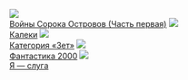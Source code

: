 ![](/books/sf/Сергей%20Лукьяненко/Войны%20Сорока%20Островов%20(Часть%20первая).jpg)  
[Войны Сорока Островов (Часть первая)](/books/sf/Сергей%20Лукьяненко/Войны%20Сорока%20Островов%20(Часть%20первая))
![](/books/sf/Сергей%20Лукьяненко/Калеки.jpg)  
[Калеки](/books/sf/Сергей%20Лукьяненко/Калеки)
![](/books/sf/Сергей%20Лукьяненко/Категория%20«Зет».jpg)  
[Категория «Зет»](/books/sf/Сергей%20Лукьяненко/Категория%20«Зет»)
![](/books/sf/Сергей%20Лукьяненко/Фантастика%202000.jpg)  
[Фантастика 2000](/books/sf/Сергей%20Лукьяненко/Фантастика%202000)
![](/books/sf/Сергей%20Лукьяненко/Я%20—%20слуга.jpg)  
[Я — слуга](/books/sf/Сергей%20Лукьяненко/Я%20—%20слуга)
